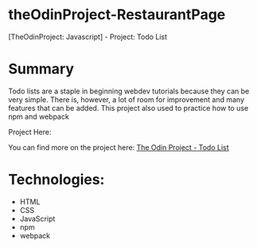 # theOdinProject-RestaurantPage
[TheOdinProject: Javascript] - Project: Todo List

# Summary
Todo lists are a staple in beginning webdev tutorials because they can be very simple. There is, however, a lot of room for improvement and many features that can be added.
This project also used to practice how to use npm and webpack

Project Here: 
 
You can find more on the project here: [The Odin Project - Todo List](https://www.theodinproject.com/courses/javascript/lessons/todo-list)

# Technologies:
  - HTML
  - CSS
  - JavaScript
  - npm
  - webpack
